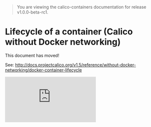 > You are viewing the calico-containers documentation for release v1.0.0-beta-rc1.

# Lifecycle of a container (Calico without Docker networking)

This document has moved!

See: http://docs.projectcalico.org/v1.5/reference/without-docker-networking/docker-container-lifecycle

[![Analytics](https://calico-ga-beacon.appspot.com/UA-52125893-3/calico-containers/docs/DockerContainerLifecycle.md?pixel)](https://github.com/igrigorik/ga-beacon)
